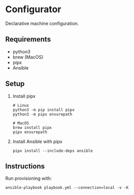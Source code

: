 # Configurator

Declarative machine configuration.

## Requirements

- python3
- brew (MacOS)
- pipx
- Ansible

## Setup

1. Install pipx

    ```
    # Linux
    python3 -m pip install pipx
    python3 -m pipx ensurepath
    ```

    ```
    # MacOS
    brew install pipx
    pipx ensurepath
    ```

2. Install Ansible with pipx

    ```
    pipx install --include-deps ansible
    ```

## Instructions

Run provisioning with:

 ```
 ansible-playbook playbook.yml --connection=local -v -K
 ```
